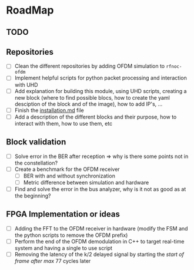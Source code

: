 # RoadMap

## TODO

## Repositories

- [ ] Clean the different repositories by adding OFDM simulation to `rfnoc-ofdm`
- [ ] Implement helpful scripts for python packet processing and interaction with UHD
- [ ] Add explanation for building this module, using UHD scripts, creating a new block (where to find possible blocs, how to create the yaml desciption of the block and of the image), how to add IP's, ...
- [ ] Finish the [installation.md](INSTALLATION.md) file
- [ ] Add a description of the different blocks and their purpose, how to interact with them, how to use them, etc

## Block validation

- [ ] Solve error in the BER after reception => why is there some points not in the constellation?
- [ ] Create a benchmark for the OFDM receiver
  - [ ] BER with and without synchronization
  - [ ] Metric difference between simulation and hardware
- [ ] Find and solve the error in the bus analyzer, why is it not as good as at the beginning?

## FPGA Implementation or ideas

- [ ] Adding the FFT to the OFDM receiver in hardware (modify the FSM and the python scripts to remove the OFDM prefix)
- [ ] Perform the end of the OFDM demodulation in C++ to target real-time system and having a single to use script
- [ ] Removing the latency of the k/2 delayed signal by starting the *start of frame after max* 77 cycles later

